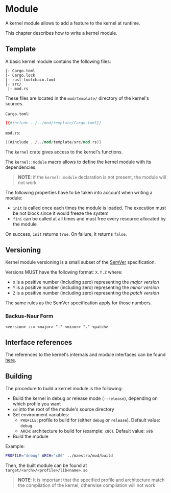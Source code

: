 # Module

A kernel module allows to add a feature to the kernel at runtime.

This chapter describes how to write a kernel module.



## Template

A basic kernel module contains the following files:

```
|- Cargo.toml
|- Cargo.lock
|- rust-toolchain.toml
|- src/
 |- mod.rs
```

These files are located in the `mod/template/` directory of the kernel's sources.

`Cargo.toml`:

```toml
{{#include ../../mod/template/Cargo.toml}}
```

`mod.rs`:

```rust
{{#include ../../mod/template/src/mod.rs}}
```

The `kernel` crate gives access to the kernel's functions.

The `kernel::module` macro allows to define the kernel module with its dependencies.

> **NOTE**: if the `kernel::module` declaration is not present, the module will not work

The following properties have to be taken into account when writing a module:
- `init` is called once each times the module is loaded. The execution must be not block since it would freeze the system
- `fini` can be called at all times and must free every resource allocated by the module

On success, `init` returns `true`. On failure, it returns `false`.



## Versioning

Kernel module versioning is a small subset of the [SemVer](https://semver.org/) specification.

Versions MUST have the following format: `X.Y.Z` where:
- `X` is a positive number (including zero) representing the *major version*
- `Y` is a positive number (including zero) representing the *minor version*
- `Z` is a positive number (including zero) representing the *patch version*

The same rules as the SemVer specification apply for those numbers.



### Backus-Naur Form

```
<version> ::= <major> "." <minor> "." <patch>
```



## Interface references

The references to the kernel's internals and module interfaces can be found [here](references/kernel/index.html).



## Building

The procedure to build a kernel module is the following:
- Build the kernel in debug or release mode (`--release`), depending on which profile you want
- `cd` into the root of the module's source directory
- Set environment variables:
    - `PROFILE`: profile to build for (either `debug` or `release`). Default value: `debug`
    - `ARCH`: architecture to build for (example: `x86`). Default value: `x86`
- Build the module

Example:
```sh
PROFILE="debug" ARCH="x86" ../maestro/mod/build
```

Then, the built module can be found at `target/<arch>/<profile>/lib<name>.so`

> **NOTE**: It is important that the specified profile and architecture match the compilation of the kernel, otherwise compilation will not work

